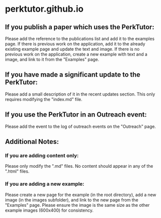 perktutor.github.io
===================

## If you publish a paper which uses the PerkTutor:

Please add the reference to the publications list and add it to the examples page. If there is previous work on the application, add it to the already existing example page and update the text and image. If there is no previous work on the application, create a new example with text and a image, and link to it from the "Examples" page.

## If you have made a significant update to the PerkTutor:

Please add a small description of it in the recent updates section. This only requires modifying the "index.md" file.

## If you use the PerkTutor in an Outreach event:

Please add the event to the log of outreach events on the "Outreach" page.

## Additional Notes:

### If you are adding content only:

Please only modify the ".md" files. No content should appear in any of the ".html" files.

### If you are adding a new example:

Please create a new page for the example (in the root directory), add a new image (in the images subfolder), and link to the new page from the "Examples" page. Please ensure the image is the same size as the other example images (600x400) for consistency.
